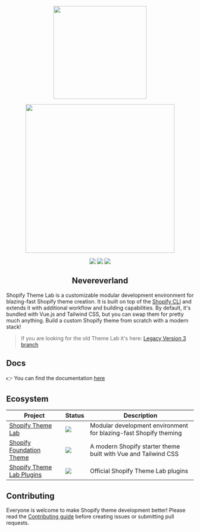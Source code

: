 <!-- logo (start) -->
<p align="center">
  <img src="https://raw.githubusercontent.com/uicrooks/shopify-theme-lab/master/.github/img/logo.svg" width="250px">
</p>

<p align="center">
  <img src="https://raw.githubusercontent.com/uicrooks/shopify-theme-lab/master/.github/img/banner.svg" width="400px">
</p>
<!-- logo (end) -->

<!-- badges (start) -->
<p align="center">
  <img src="https://img.shields.io/github/package-json/v/uicrooks/shopify-theme-lab?color=%236e78ff">
  <img src="https://img.shields.io/github/package-json/dependency-version/uicrooks/shopify-theme-lab/vue?color=%234fc08d">
  <img src="https://img.shields.io/github/package-json/dependency-version/uicrooks/shopify-theme-lab/tailwindcss?color=%2306b6d4">
</p>
<!-- badges (end) -->

<!-- title / description (start) -->
<h2 align="center">Nevereverland</h2>

Shopify Theme Lab is a customizable modular development environment for blazing-fast Shopify theme creation. It is built on top of the [Shopify CLI](https://shopify.dev/themes/tools/cli) and extends it with additional workflow and building capabilities. By default, it's bundled with Vue.js and Tailwind CSS, but you can swap them for pretty much anything. Build a custom Shopify theme from scratch with a modern stack!

> If you are looking for the old Theme Lab it's here: [Legacy Version 3 branch](https://github.com/uicrooks/shopify-theme-lab/tree/legacy-v3)
<!-- title / description (end) -->

<!-- docs (start) -->
## Docs

👉 You can find the documentation [here](https://uicrooks.github.io/shopify-theme-lab-docs)
<!-- docs (end) -->

<!-- ecosystem (start) -->
## Ecosystem
| Project | Status | Description |
| - | - | - |
| [Shopify Theme Lab](https://github.com/uicrooks/shopify-theme-lab) | <img src="https://img.shields.io/github/package-json/v/uicrooks/shopify-theme-lab?color=%236e78ff"> | Modular development environment for blazing-fast Shopify theming |
| [Shopify Foundation Theme](https://github.com/uicrooks/shopify-foundation-theme) | <img src="https://img.shields.io/github/package-json/v/uicrooks/shopify-foundation-theme?color=%236e78ff"> | A modern Shopify starter theme built with Vue and Tailwind CSS |
| [Shopify Theme Lab Plugins](https://github.com/uicrooks/shopify-theme-lab-plugins) | <img src="https://img.shields.io/static/v1?label=version&message=misc&color=%236e78ff"> | Official Shopify Theme Lab plugins |
<!-- ecosystem (end) -->

<!-- contributing (start) -->
## Contributing

Everyone is welcome to make Shopify theme development better! Please read the [Contributing guide](.github/CONTRIBUTING.md) before creating issues or submitting pull requests.
<!-- contributing (end) -->